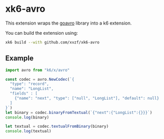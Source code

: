 # xk6-avro

This extension wraps the [goavro](https://github.com/linkedin/goavro`) library into a k6 extension.

You can build the extension using:
```bash
xk6 build --with github.com/xvzf/xk6-avro
```

## Example
```javascript
import avro from "k6/x/avro"

const codec = avro.NewCodec(`{
  "type": "record",
  "name": "LongList",
  "fields" : [
    {"name": "next", "type": ["null", "LongList"], "default": null}
  ]
}`)
let binary = codec.binaryFromTextual(`{"next":{"LongList":{}}}`)
console.log(binary)

let textual = codec.textualFromBinary(binary)
console.log(textual)
```
